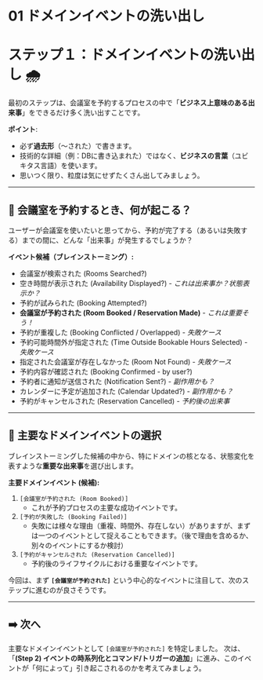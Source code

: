 # 01 ドメインイベントの洗い出し

# ステップ１：ドメインイベントの洗い出し 🌧️

最初のステップは、会議室を予約するプロセスの中で「**ビジネス上意味のある出来事**」をできるだけ多く洗い出すことです。

**ポイント**:

- 必ず**過去形**（〜された）で書きます。
- 技術的な詳細（例：DBに書き込まれた）ではなく、**ビジネスの言葉**（ユビキタス言語）を使います。
- 思いつく限り、粒度は気にせずたくさん出してみましょう。

---

## 🤔 会議室を予約するとき、何が起こる？

ユーザーが会議室を使いたいと思ってから、予約が完了する（あるいは失敗する）までの間に、どんな「出来事」が発生するでしょうか？

**イベント候補（ブレインストーミング）:**

- 会議室が検索された (Rooms Searched?)
- 空き時間が表示された (Availability Displayed?) - *これは出来事か？状態表示か？*
- 予約が試みられた (Booking Attempted?)
- **会議室が予約された (Room Booked / Reservation Made)** - *これは重要そう！*
- 予約が重複した (Booking Conflicted / Overlapped) - *失敗ケース*
- 予約可能時間外が指定された (Time Outside Bookable Hours Selected) - *失敗ケース*
- 指定された会議室が存在しなかった (Room Not Found) - *失敗ケース*
- 予約内容が確認された (Booking Confirmed - by user?)
- 予約者に通知が送信された (Notification Sent?) - *副作用かも？*
- カレンダーに予定が追加された (Calendar Updated?) - *副作用かも？*
- 予約がキャンセルされた (Reservation Cancelled) - *予約後の出来事*

---

## 📝 主要なドメインイベントの選択

ブレインストーミングした候補の中から、特にドメインの核となる、状態変化を表すような**重要な出来事**を選び出します。

**主要ドメインイベント (候補):**

1. `[会議室が予約された (Room Booked)]`
    - これが予約プロセスの主要な成功イベントです。
2. `[予約が失敗した (Booking Failed)]`
    - 失敗には様々な理由（重複、時間外、存在しない）がありますが、まずは一つのイベントとして捉えることもできます。（後で理由を含めるか、別々のイベントにするか検討）
3. `[予約がキャンセルされた (Reservation Cancelled)]`
    - 予約後のライフサイクルにおける重要なイベントです。

今回は、まず **`[会議室が予約された]`** という中心的なイベントに注目して、次のステップに進むのが良さそうです。

---

## ➡️ 次へ

主要なドメインイベントとして `[会議室が予約された]` を特定しました。
次は、「**(Step 2) イベントの時系列化とコマンド/トリガーの追加**」に進み、このイベントが「何によって」引き起こされるのかを考えてみましょう。